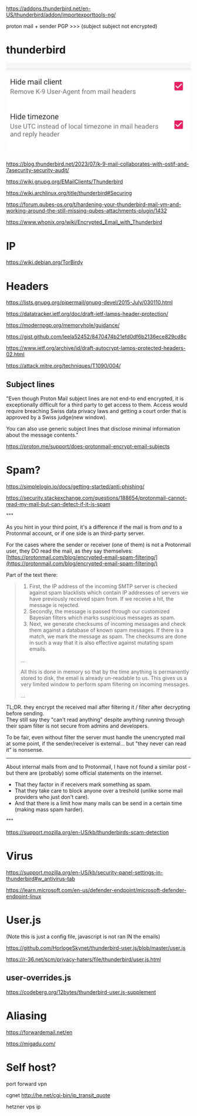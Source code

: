 https://addons.thunderbird.net/en-US/thunderbird/addon/importexporttools-ng/

proton mail + sender PGP >>> (subject subject not encrypted)

# thunderbird

![k9 privacy settings](/images/k9.jpg)

https://blog.thunderbird.net/2023/07/k-9-mail-collaborates-with-ostif-and-7asecurity-security-audit/

https://wiki.gnupg.org/EMailClients/Thunderbird

https://wiki.archlinux.org/title/thunderbird#Securing

https://forum.qubes-os.org/t/hardening-your-thunderbird-mail-vm-and-working-around-the-still-missing-qubes-attachments-plugin/1432

https://www.whonix.org/wiki/Encrypted_Email_with_Thunderbird

# IP

https://wiki.debian.org/TorBirdy

# Headers

https://lists.gnupg.org/pipermail/gnupg-devel/2015-July/030110.html

https://datatracker.ietf.org/doc/draft-ietf-lamps-header-protection/

https://modernpgp.org/memoryhole/guidance/

https://gist.github.com/leela52452/8470474b21efd0df6b2136ece829cd8c

https://www.ietf.org/archive/id/draft-autocrypt-lamps-protected-headers-02.html

https://attack.mitre.org/techniques/T1090/004/

## Subject lines

"Even though Proton Mail subject lines are not end-to end encrypted, it is exceptionally difficult for a third party to get access to them. Access would require breaching Swiss data privacy laws and getting a court order that is approved by a Swiss judge(new window).

You can also use generic subject lines that disclose minimal information about the message contents."

https://proton.me/support/does-protonmail-encrypt-email-subjects

# Spam?

https://simplelogin.io/docs/getting-started/anti-phishing/

https://security.stackexchange.com/questions/188654/protonmail-cannot-read-my-mail-but-can-detect-if-it-is-spam

"""

As you hint in your third point, it's a difference if the mail is from _and_ to a Protonmal account, or if one side is an third-party server.

For the cases where the sender or receiver (one of them) is not a Protonmail user, they DO read the mail, as they say themselves: [https://protonmail.com/blog/encrypted-email-spam-filtering/](https://protonmail.com/blog/encrypted-email-spam-filtering/)

Part of the text there:
> 
> 1. First, the IP address of the incoming SMTP server is checked against spam blacklists which contain IP addresses of servers we have previously received spam from. If we receive a hit, the message is rejected.
> 2. Secondly, the message is passed through our customized Bayesian filters which marks suspicious messages as spam.
> 3. Next, we generate checksums of incoming messages and check them against a database of known spam messages. If there is a match, we mark the message as spam. The checksums are done in such a way that it is also effective against mutating spam emails.
> 
> ...
> 
> All this is done in memory so that by the time anything is permanently stored to disk, the email is already un-readable to us. This gives us a very limited window to perform spam filtering on incoming messages.
> 
> ...

TL;DR. they encrypt the received mail after filtering it / filter after decrypting before sending.  
They still say they "can't read anything" despite anything running through their spam filter is not secure from admins and developers.

To be fair, even without filter the server must handle the unencrypted mail at some point, if the sender/receiver is external... but "they never can read it" is nonsense.

---

About internal mails from _and_ to Protonmail, I have not found a similar post - but there are (probably) some official statements on the internet.

* That they factor in if receivers mark something as spam.
* That they take care to block anyone over a treshold (unlike some mail providers who just don't care).
* And that there is a limit how many mails can be send in a certain time (making mass spam harder).

"""

https://support.mozilla.org/en-US/kb/thunderbirds-scam-detection

# Virus

https://support.mozilla.org/en-US/kb/security-panel-settings-in-thunderbird#w_antivirus-tab

https://learn.microsoft.com/en-us/defender-endpoint/microsoft-defender-endpoint-linux

# User.js

(Note this is just a config file, javascript is not ran IN the emails)

https://github.com/HorlogeSkynet/thunderbird-user.js/blob/master/user.js

https://r-36.net/scm/privacy-haters/file/thunderbird/user.js.html

## user-overrides.js

https://codeberg.org/12bytes/thunderbird-user.js-supplement

# Aliasing

https://forwardemail.net/en

https://migadu.com/

# Self host?

port forward vpn

cgnet http://he.net/cgi-bin/ip_transit_quote

hetzner vps ip

